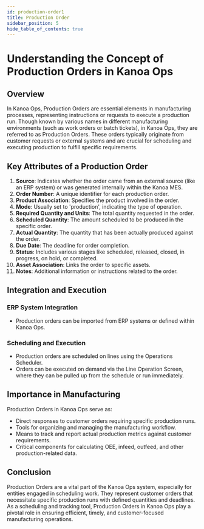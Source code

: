 ```yaml
---
id: production-order1
title: Production Order
sidebar_position: 5
hide_table_of_contents: true 
---
```


# Understanding the Concept of Production Orders in Kanoa Ops

## Overview

In Kanoa Ops, Production Orders are essential elements in manufacturing processes, representing instructions or requests to execute a production run. Though known by various names in different manufacturing environments (such as work orders or batch tickets), in Kanoa Ops, they are referred to as Production Orders. These orders typically originate from customer requests or external systems and are crucial for scheduling and executing production to fulfill specific requirements.

## Key Attributes of a Production Order

1. **Source**: Indicates whether the order came from an external source (like an ERP system) or was generated internally within the Kanoa MES.
2. **Order Number**: A unique identifier for each production order.
3. **Product Association**: Specifies the product involved in the order.
4. **Mode**: Usually set to 'production', indicating the type of operation.
5. **Required Quantity and Units**: The total quantity requested in the order.
6. **Scheduled Quantity**: The amount scheduled to be produced in the specific order.
7. **Actual Quantity**: The quantity that has been actually produced against the order.
8. **Due Date**: The deadline for order completion.
9. **Status**: Includes various stages like scheduled, released, closed, in progress, on hold, or completed.
10. **Asset Association**: Links the order to specific assets.
11. **Notes**: Additional information or instructions related to the order.

## Integration and Execution

### ERP System Integration
- Production orders can be imported from ERP systems or defined within Kanoa Ops.

### Scheduling and Execution
- Production orders are scheduled on lines using the Operations Scheduler.
- Orders can be executed on demand via the Line Operation Screen, where they can be pulled up from the schedule or run immediately.

## Importance in Manufacturing

Production Orders in Kanoa Ops serve as:
- Direct responses to customer orders requiring specific production runs.
- Tools for organizing and managing the manufacturing workflow.
- Means to track and report actual production metrics against customer requirements.
- Critical components for calculating OEE, infeed, outfeed, and other production-related data.

## Conclusion

Production Orders are a vital part of the Kanoa Ops system, especially for entities engaged in scheduling work. They represent customer orders that necessitate specific production runs with defined quantities and deadlines. As a scheduling and tracking tool, Production Orders in Kanoa Ops play a pivotal role in ensuring efficient, timely, and customer-focused manufacturing operations.
